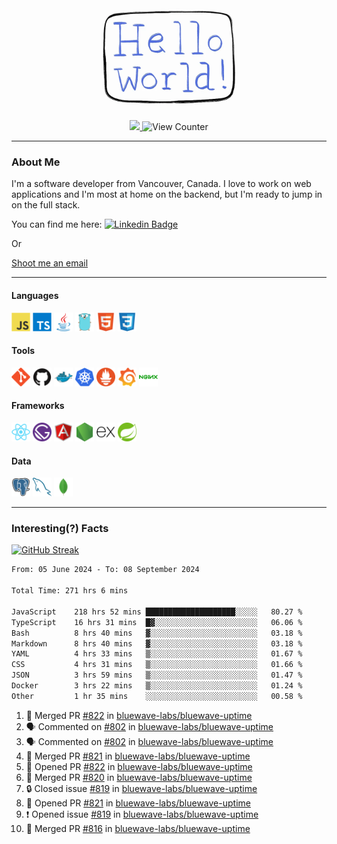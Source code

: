 <div align="center">
    <img src="./img/hello_world.webp" height="200px" width="">
    <div>
        <a href="https://www.linkedin.com/in/ajhollid">
            <img src="https://img.shields.io/badge/LinkedIn-blue"/>
        </a>
        <img src="https://komarev.com/ghpvc/?username=ajhollid&color=yellow" alt="View Counter">
    </div>
</div>

---

### About Me

I'm a software developer from Vancouver, Canada. I love to work on web applications and I'm most at home on the backend, but I'm ready to jump in on the full stack.

You can find me here: [![Linkedin Badge](https://img.shields.io/badge/-ajhollid-blue?style=flat&logo=Linkedin&logoColor=white)](https://www.linkedin.com/in/ajhollid)

Or

[Shoot me an email](mailto:ajhollid@gmail.com)

---

#### Languages

<div>
    <img src="./img/devicons/javascript-original.svg" width=30 height=30 alt="JavaScript">
    <img src="/img/devicons/typescript-original.svg" width=30 height=30 alt="TypeScript">
    <img src="./img/devicons/java-original.svg" width=30 height=30 alt="Java">
    <img src="./img/devicons/go-original.svg" width=30 height=30 alt="Golang">
    <img src="./img/devicons/html5-original.svg" width=30 height=30 alt="HTML 5">
    <img src="./img/devicons/css3-original.svg" width=30 height=30 alt="CSS 3">
</div>

#### Tools

<div>
    <img src="./img/devicons/git-original.svg" width=30 height=30 alt="Git">
    <img src="./img/devicons/github-original.svg" width=30 height=30 alt="Github">
    <img src="./img/devicons/docker-original.svg" width=30 
    height=30 alt="Docker">
    <img src="./img/devicons/kubernetes-original.svg" width=30 height=30 alt="K8">
    <img src="./img/devicons/prometheus-original.svg" width=30 height=30 alt="Prometheus">
    <img src="./img/devicons/grafana-original.svg" width=30 height=30 alt="Grafana">
    <img src="./img/devicons/nginx-original.svg" width=30 height=30 alt="Nginx">
</div>

#### Frameworks

<div>
    <img src="./img/devicons/react-original.svg" width=30 height=30 alt="React">
    <img src="./img/devicons/gatsby-original.svg" width=30 height=30 alt="Gatsby">
    <img src="./img/devicons/angularjs-original.svg" width=30 height=30 alt="AngularJS">
    <img src="./img/devicons/nodejs-original.svg" width=30 height=30 alt="NodeJS">
    <img src="./img/devicons/express-original.svg" width=30 height=30 alt="Express">
    <img src="./img/devicons/spring-original.svg" width=30 height=30 alt="Spring">
</div>

#### Data

<div>
    <img src="./img/devicons/postgresql-original.svg" width=30 height=30 alt="Postgresql">
    <img src="./img/devicons/mysql-original.svg" width=30 height=30 alt="Mysql">
    <img src="./img/devicons/mongodb-original.svg" width=30 height=30 alt="MongoDB">
</div>

---

### Interesting(?) Facts

[![GitHub Streak](http://github-readme-streak-stats.herokuapp.com?user=ajhollid)](https://git.io/streak-stats)

 <!--START_SECTION:waka-->

```txt
From: 05 June 2024 - To: 08 September 2024

Total Time: 271 hrs 6 mins

JavaScript    218 hrs 52 mins ████████████████████░░░░░   80.27 %
TypeScript    16 hrs 31 mins  █▓░░░░░░░░░░░░░░░░░░░░░░░   06.06 %
Bash          8 hrs 40 mins   ▓░░░░░░░░░░░░░░░░░░░░░░░░   03.18 %
Markdown      8 hrs 40 mins   ▓░░░░░░░░░░░░░░░░░░░░░░░░   03.18 %
YAML          4 hrs 33 mins   ▒░░░░░░░░░░░░░░░░░░░░░░░░   01.67 %
CSS           4 hrs 31 mins   ▒░░░░░░░░░░░░░░░░░░░░░░░░   01.66 %
JSON          3 hrs 59 mins   ▒░░░░░░░░░░░░░░░░░░░░░░░░   01.47 %
Docker        3 hrs 22 mins   ▒░░░░░░░░░░░░░░░░░░░░░░░░   01.24 %
Other         1 hr 35 mins    ░░░░░░░░░░░░░░░░░░░░░░░░░   00.58 %
```

<!--END_SECTION:waka-->


<!--START_SECTION:activity-->
1. 🎉 Merged PR [#822](https://github.com/bluewave-labs/bluewave-uptime/pull/822) in [bluewave-labs/bluewave-uptime](https://github.com/bluewave-labs/bluewave-uptime)
2. 🗣 Commented on [#802](https://github.com/bluewave-labs/bluewave-uptime/pull/802#issuecomment-2338484994) in [bluewave-labs/bluewave-uptime](https://github.com/bluewave-labs/bluewave-uptime)
3. 🗣 Commented on [#802](https://github.com/bluewave-labs/bluewave-uptime/pull/802#issuecomment-2338481427) in [bluewave-labs/bluewave-uptime](https://github.com/bluewave-labs/bluewave-uptime)
4. 🎉 Merged PR [#821](https://github.com/bluewave-labs/bluewave-uptime/pull/821) in [bluewave-labs/bluewave-uptime](https://github.com/bluewave-labs/bluewave-uptime)
5. 💪 Opened PR [#822](https://github.com/bluewave-labs/bluewave-uptime/pull/822) in [bluewave-labs/bluewave-uptime](https://github.com/bluewave-labs/bluewave-uptime)
6. 🎉 Merged PR [#820](https://github.com/bluewave-labs/bluewave-uptime/pull/820) in [bluewave-labs/bluewave-uptime](https://github.com/bluewave-labs/bluewave-uptime)
7. 🔒 Closed issue [#819](https://github.com/bluewave-labs/bluewave-uptime/issues/819) in [bluewave-labs/bluewave-uptime](https://github.com/bluewave-labs/bluewave-uptime)
8. 💪 Opened PR [#821](https://github.com/bluewave-labs/bluewave-uptime/pull/821) in [bluewave-labs/bluewave-uptime](https://github.com/bluewave-labs/bluewave-uptime)
9. ❗ Opened issue [#819](https://github.com/bluewave-labs/bluewave-uptime/issues/819) in [bluewave-labs/bluewave-uptime](https://github.com/bluewave-labs/bluewave-uptime)
10. 🎉 Merged PR [#816](https://github.com/bluewave-labs/bluewave-uptime/pull/816) in [bluewave-labs/bluewave-uptime](https://github.com/bluewave-labs/bluewave-uptime)
<!--END_SECTION:activity-->
